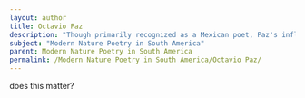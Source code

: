 ```yaml
---
layout: author
title: Octavio Paz
description: "Though primarily recognized as a Mexican poet, Paz's influence permeates across Latin America. His nature-infused verses portray the beauty and complexity of the natural world as reflective of human experience."
subject: "Modern Nature Poetry in South America"
parent: Modern Nature Poetry in South America
permalink: /Modern Nature Poetry in South America/Octavio Paz/
---
```


does this matter?
